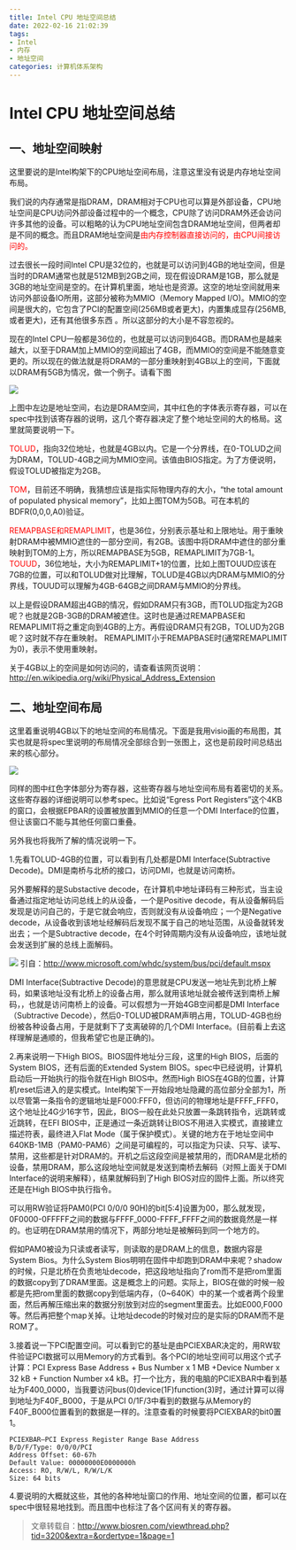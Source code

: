 ```yaml
---
title: Intel CPU 地址空间总结
date: 2022-02-16 21:02:39
tags:
- Intel
- 内存
- 地址空间
categories: 计算机体系架构
---
```


# Intel CPU 地址空间总结

## 一、地址空间映射

这里要说的是Intel构架下的CPU地址空间布局，注意这里没有说是内存地址空间布局。

我们说的内存通常是指DRAM，DRAM相对于CPU也可以算是外部设备，CPU地址空间是CPU访问外部设备过程中的一个概念，CPU除了访问DRAM外还会访问许多其他的设备。可以粗略的认为CPU地址空间包含DRAM地址空间，但两者却是不同的概念。而且DRAM地址空间是<font color=red>由内存控制器直接访问的，由CPU间接访问的。</font>

过去很长一段时间Intel CPU是32位的，也就是可以访问到4GB的地址空间，但是当时的DRAM通常也就是512MB到2GB之间，现在假设DRAM是1GB，那么就是3GB的地址空间是空的。在计算机里面，地址也是资源。这空的地址空间就用来访问外部设备IO所用，这部分被称为MMIO（Memory Mapped I/O)。MMIO的空间是很大的，它包含了PCI的配置空间(256MB或者更大)，内置集成显存(256MB,或者更大)，还有其他很多东西 。所以这部分的大小是不容忽视的。

现在的Intel CPU一般都是36位的，也就是可以访问到64GB。而DRAM也是越来越大，以至于DRAM加上MMIO的空间超出了4GB，而MMIO的空间是不能随意变更的。所以现在的做法就是将DRAM的一部分重映射到4GB以上的空间，下面就以DRAM有5GB为情况，做一个例子。请看下图

![](./Intel-CPU-地址空间总结/2022-02-16-21-06-04.png)

上图中左边是地址空间，右边是DRAM空间，其中红色的字体表示寄存器，可以在spec中找到该寄存器的说明，这几个寄存器决定了整个地址空间的大的格局。这里就简要说明一下。

<font color=red>TOLUD</font>，指向32位地址，也就是4GB以内。它是一个分界线，在0-TOLUD之间为DRAM，TOLUD-4GB之间为MMIO空间。该值由BIOS指定。为了方便说明，假设TOLUD被指定为2GB。

<font color=red>TOM</font>，目前还不明确，我猜想应该是指实际物理内存的大小，“the total amount of populated physical memory”，比如上图TOM为5GB。可在本机的BDFR(0,0,0,A0)验证。

<font color=red>REMAPBASE和REMAPLIMIT</font>，也是36位，分别表示基址和上限地址。用于重映射DRAM中被MMIO遮住的一部分空间，有2GB。该图中将DRAM中遮住的部分重映射到TOM的上方，所以REMAPBASE为5GB，REMAPLIMIT为7GB-1。
<font color=red>TOUUD</font>，36位地址，大小为REMAPLIMIT+1的位置，比如上图TOUUD应该在7GB的位置，可以和TOLUD做对比理解，TOLUD是4GB以内DRAM与MMIO的分界线，TOUUD可以理解为4GB-64GB之间DRAM与MMIO的分界线。

以上是假设DRAM超出4GB的情况，假如DRAM只有3GB，而TOLUD指定为2GB呢？也就是2GB-3GB的DRAM被遮住。这时也是通过REMAPBASE和REMAPLIMIT将之重定向到4GB的上方。再假设DRAM只有2GB，TOLUD为2GB呢？这时就不存在重映射。 REMAPLIMIT小于REMAPBASE时(通常REMAPLIMIT为0)，表示不使用重映射。

关于4GB以上的空间是如何访问的，请查看该网页说明：http://en.wikipedia.org/wiki/Physical_Address_Extension

## 二、地址空间布局

这里着重说明4GB以下的地址空间的布局情况。下面是我用visio画的布局图，其实也就是将spec里说明的布局情况全部综合到一张图上，这也是前段时间总结出来的核心部分。

![](./Intel-CPU-地址空间总结/2022-02-16-21-10-59.png)

同样的图中红色字体部分为寄存器，这些寄存器与地址空间布局有着密切的关系。这些寄存器的详细说明可以参考spec。比如说“Egress Port Registers”这个4KB的窗口，会根据EPBAR的设置被放置到MMIO的任意一个DMI Interface的位置，但让该窗口不能与其他任何窗口重叠。

另外我也将我所了解的情况说明一下。

1.先看TOLUD-4GB的位置，可以看到有几处都是DMI Interface(Subtractive Decode)。DMI是南桥与北桥的接口，访问DMI，也就是访问南桥。

另外要解释的是Substactive decode，在计算机中地址译码有三种形式，当主设备通过指定地址访问总线上的从设备，一个是Positive decode，有从设备解码后发现是访问自己的，于是它就会响应，否则就没有从设备响应；一个是Negative decode，从设备收到该地址经解码后发现不属于自己的地址范围，从设备就转发出去；一个是Subtractive decode，在4个时钟周期内没有从设备响应，该地址就会发送到扩展的总线上面解码。

![](./Intel-CPU-地址空间总结/2022-02-16-21-12-13.png)
引自：http://www.microsoft.com/whdc/system/bus/pci/default.mspx

DMI Interface(Subtractive Decode)的意思就是CPU发送一地址先到北桥上解码，如果该地址没有北桥上的设备占用，那么就用该地址就会被传送到南桥上解码，，也就是访问南桥上的设备。可以假想为一开始4GB空间都是DMI Interface（Subtractive Decode），然后0-TOLUD被DRAM声明占用，TOLUD-4GB也纷纷被各种设备占用，于是就剩下了支离破碎的几个DMI Interface。(目前看上去这样理解是通顺的，但我希望它也是正确的)。

2.再来说明一下High BIOS。BIOS固件地址分三段，这里的High BIOS，后面的System BIOS，还有后面的Extended System BIOS。spec中已经说明，计算机启动后一开始执行的指令就在High BIOS中。然而High BIOS在4GB的位置，计算机reset后进入的是实模式。Intel构架下一开始段地址隐藏的高位部分全部为1，所以尽管第一条指令的逻辑地址是F000:FFF0，但访问的物理地址是FFFF_FFF0，这个地址比4G少16字节，因此，BIOS一般在此处只放置一条跳转指令，远跳转或近跳转，在EFI BIOS中，正是通过一条近跳转让BIOS不用进入实模式，直接建立描述符表，最终进入Flat Mode（属于保护模式）。关键的地方在于地址空间中640KB-1MB（PAM0-PAM6）之间是可编程的，可以指定为只读、只写、读写、禁用，这些都是针对DRAM的。开机之后这段空间是被禁用的，而DRAM是北桥的设备，禁用DRAM，那么这段地址空间就是发送到南桥去解码（对照上面关于DMI Interface的说明来解释），结果就解码到了High BIOS对应的固件上面。所以终究还是在High BIOS中执行指令。

可以用RW验证将PAM0(PCI 0/0/0 90H)的bit[5:4]设置为00，那么就发现， 0F0000-0FFFFF之间的数据与FFFF_0000-FFFF_FFFF之间的数据竟然是一样的。也证明在DRAM禁用的情况下，两部分地址是被解码到同一个地方的。

假如PAM0被设为只读或者读写，则读取的是DRAM上的信息，数据内容是System Bios。为什么System Bios明明在固件中却跑到DRAM中来呢？shadow的时候，只是北桥在负责地址decode，把这段地址指向了rom而不是把rom里面的数据copy到了DRAM里面。这是概念上的问题。实际上，BIOS在做的时候一般都是先把rom里面的数据copy到低端内存，（0~640K）中的某一个或者两个段里面，然后再解压缩出来的数据分别放到对应的segment里面去。比如E000,F000等。然后再把整个map关掉。让地址decode的时候对应的是实际的DRAM而不是ROM了。

 

3.接着说一下PCI配置空间。可以看到它的基址是由PCIEXBAR决定的，用RW软件验证PCI数据可以用Memory的方式看到。各个PCI的地址空间可以用这个式子计算：PCI Express Base Address + Bus Number x 1 MB +Device Number x 32 kB + Function Number x4 kB。打一个比方，我的电脑的PCIEXBAR中看到基址为F400_0000，当我要访问bus(0)device(1F)function(3)时，通过计算可以得到地址为F40F_B000，于是从PCI 0/1F/3中看到的数据与从Memory的F40F_B000位置看到的数据是一样的。注意查看的时候要将PCIEXBAR的bit0置1。

```
PCIEXBAR—PCI Express Register Range Base Address
B/D/F/Type: 0/0/0/PCI
Address Offset: 60-67h
Default Value: 00000000E0000000h
Access: RO, R/W/L, R/W/L/K
Size: 64 bits
```
 

4.要说明的大概就这些，其他的各种地址窗口的作用、地址空间的位置，都可以在spec中很轻易地找到。而且图中也标注了各个区间有关的寄存器。

> 文章转载自：http://www.biosren.com/viewthread.php?tid=3200&extra=&ordertype=1&page=1